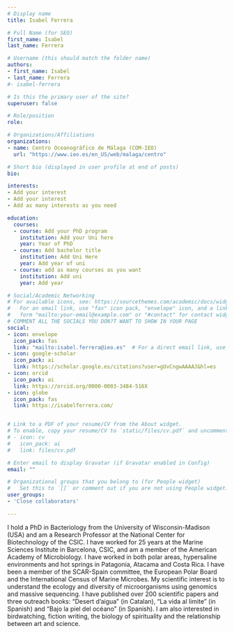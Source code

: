 ```yaml
---
# Display name
title: Isabel Ferrera

# Full Name (for SEO)
first_name: Isabel
last_name: Ferrera

# Username (this should match the folder name)
authors:
- first_name: Isabel
- last_name: Ferrera
#- isabel-ferrera

# Is this the primary user of the site?
superuser: false  

# Role/position
role: 

# Organizations/Affiliations
organizations:  
- name: Centro Oceanográfico de Málaga (COM-IEO)  
  url: "https://www.ieo.es/en_US/web/malaga/centro"  

# Short bio (displayed in user profile at end of posts)
bio:  

interests:  
- Add your interest  
- Add your interest  
- Add as many interests as you need  

education:  
  courses:  
  - course: Add your PhD program  
    institution: Add your Uni here  
    year: Year of PhD  
  - course: Add bachelor title  
    institution: Add Uni Here  
    year: Add year of uni  
  - course: add as many courses as you want  
    institution: Add uni  
    year: Add year  

# Social/Academic Networking
# For available icons, see: https://sourcethemes.com/academic/docs/widgets/#icons
#   For an email link, use "fas" icon pack, "envelope" icon, and a link in the
#   form "mailto:your-email@example.com" or "#contact" for contact widget.
# COMMENT ALL THE SOCIALS YOU DON?T WANT TO SHOW IN YOUR PAGE
social:
- icon: envelope
  icon_pack: fas
  link: "mailto:isabel.ferrera@ieo.es"  # For a direct email link, use "mailto:test@example.org".
- icon: google-scholar
  icon_pack: ai
  link: https://scholar.google.es/citations?user=gUvCngwAAAAJ&hl=es
- icon: orcid
  icon_pack: ai
  link: https://orcid.org/0000-0003-3484-516X
- icon: globe
  icon_pack: fas
  link: https://isabelferrera.com/


# Link to a PDF of your resume/CV from the About widget.
# To enable, copy your resume/CV to `static/files/cv.pdf` and uncomment the lines below.
# - icon: cv
#   icon_pack: ai
#   link: files/cv.pdf

# Enter email to display Gravatar (if Gravatar enabled in Config)
email: ""

# Organizational groups that you belong to (for People widget)
#   Set this to `[]` or comment out if you are not using People widget.
user_groups:    
- 'Close collaborators'  

---
```

I hold a PhD in Bacteriology from the University of Wisconsin-Madison (USA) and am a Research Professor at the National Center for Biotechnology of the CSIC. I have worked for 25 years at the Marine Sciences Institute in Barcelona, CSIC, and am a member of the American Academy of Microbiology. I have worked in both polar areas, hypersaline environments and hot springs in Patagonia, Atacama and Costa Rica. I have been a member of the SCAR-Spain committee, the European Polar Board and the International Census of Marine Microbes. My scientific interest is to understand the ecology and diversity of microorganisms using genomics and massive sequencing. I have published over 200 scientific papers and three outreach books: “Desert d’aigua” (in Catalan), “La vida al limite” (in Spanish) and “Bajo la piel del océano” (in Spanish). I am also interested in birdwatching, fiction writing, the biology of spirituality and the relationship between art and science.  

